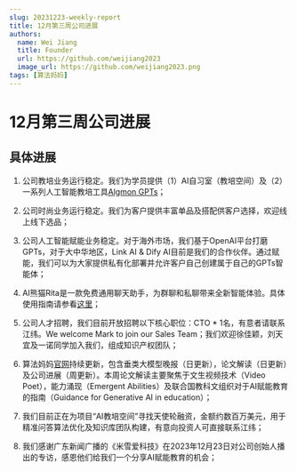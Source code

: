 ```yaml
---
slug: 20231223-weekly-report
title: 12月第三周公司进展
authors:
  name: Wei Jiang
  title: Founder
  url: https://github.com/weijiang2023
  image_url: https://github.com/weijiang2023.png
tags: [算法妈妈]
---
```


# 12月第三周公司进展
## 具体进展

1. 公司教培业务运行稳定。我们为学员提供（1）AI自习室（教培空间）及（2）一系列人工智能教培工具[Algmon GPTs](https://www.algmon.com/docs/gpts/intro)；

2. 公司时尚业务运行稳定。我们为客户提供丰富单品及搭配供客户选择，欢迎线上线下选品；

3. 公司人工智能赋能业务稳定。对于海外市场，我们基于OpenAI平台打磨GPTs，对于大中华地区，Link AI & Dify AI目前是我们的合作伙伴。通过赋能，我们可以为大家提供私有化部署并允许客户自己创建属于自己的GPTs智能体；

4. AI熊猫Rita是一款免费通用聊天助手，为群聊和私聊带来全新智能体验。具体使用指南请参看[这里](https://www.algmon.com/docs/chatbot/try)；

5. 公司人才招聘，我们目前开放招聘以下核心职位：CTO * 1名，有意者请联系江纬。We welcome Mark to join our Sales Team；我们欢迎徐佳颖，刘天宜及一诺同学加入我们，组成知识产权团队；

6. 算法妈妈[官网](https://www.algmon.com)持续更新，包含垂类大模型晚报（日更新），论文解读（日更新）及公司进展（周更新）。本周论文解读主要聚焦于文生视频技术（Video Poet），能力涌现（Emergent Abilities）及联合国教科文组织对于AI赋能教育的指南（Guidance for Generative AI in education）；

7. 我们目前正在为项目“AI教培空间”寻找天使轮融资，金额约数百万美元，用于精准问答算法优化及知识库团队构建，有意向投资人可直接联系江纬；

8. 我们感谢广东新闻广播的《米雪爱科技》在2023年12月23日对公司创始人播出的专访，感恩他们给我们一个分享AI赋能教育的机会；